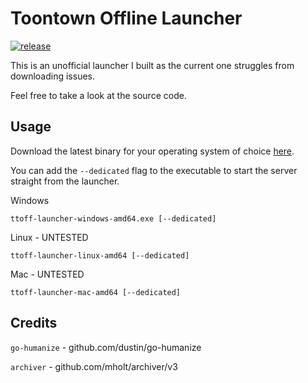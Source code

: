 # Toontown Offline Launcher

[![release](https://github.com/gabefraser/ttoffline-launcher-go/actions/workflows/release.yml/badge.svg)](https://github.com/gabefraser/ttoffline-launcher-go/actions/workflows/release.yml)

This is an unofficial launcher I built as the current one struggles from downloading issues.

Feel free to take a look at the source code.

## Usage

Download the latest binary for your operating system of choice [here](https://github.com/gabefraser/ttoffline-launcher-go/releases).

You can add the `--dedicated` flag to the executable to start the server straight from the launcher.

Windows
```
ttoff-launcher-windows-amd64.exe [--dedicated]
```

Linux - UNTESTED
```
ttoff-launcher-linux-amd64 [--dedicated]
```

Mac - UNTESTED
```
ttoff-launcher-mac-amd64 [--dedicated]
```

## Credits

`go-humanize` - github.com/dustin/go-humanize

`archiver` - github.com/mholt/archiver/v3
